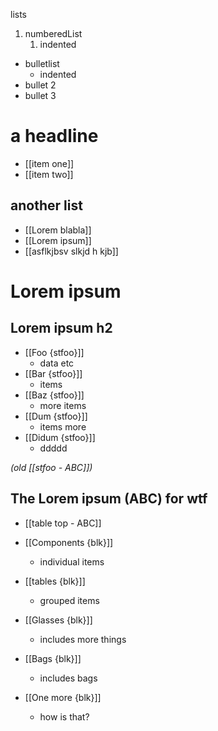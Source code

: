 lists

1.  numberedList
    1.  indented

  - bulletlist
      - indented
  - bullet 2
  - bullet 3

# a headline

  - [[item one]]
  - [[item two]]

## another list

  - [[Lorem blabla]]
  - [[Lorem ipsum]]
  - [[asflkjbsv slkjd h kjb]]

# Lorem ipsum

## Lorem ipsum h2

  - [[Foo {stfoo}]]
      - data etc
  - [[Bar {stfoo}]]
      - items
  - [[Baz {stfoo}]]
      - more items
  - [[Dum {stfoo}]]
      - items more
  - [[Didum {stfoo}]]
      - ddddd

_(old [[stfoo - ABC]])_

## The Lorem ipsum (ABC) for wtf

  - [[table top - ABC]]

  - [[Components {blk}]]
      - individual items
  - [[tables {blk}]]
      - grouped items
  - [[Glasses {blk}]]
      - includes more things
  - [[Bags {blk}]]
      - includes bags
  - [[One more {blk}]]
      - how is that?
